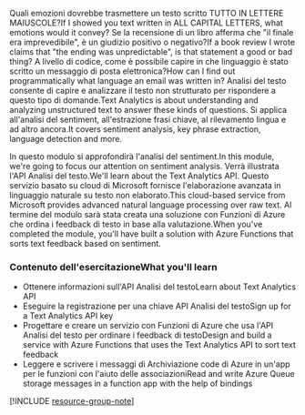 <span data-ttu-id="b0e1f-101">Quali emozioni dovrebbe trasmettere un testo scritto TUTTO IN LETTERE MAIUSCOLE?</span><span class="sxs-lookup"><span data-stu-id="b0e1f-101">If I showed you text written in ALL CAPITAL LETTERS, what emotions would it convey?</span></span> <span data-ttu-id="b0e1f-102">Se la recensione di un libro afferma che "il finale era imprevedibile", è un giudizio positivo o negativo?</span><span class="sxs-lookup"><span data-stu-id="b0e1f-102">If a book review I wrote claims that "the ending was unpredictable", is that statement a good or bad thing?</span></span> <span data-ttu-id="b0e1f-103">A livello di codice, come è possibile capire in che linguaggio è stato scritto un messaggio di posta elettronica?</span><span class="sxs-lookup"><span data-stu-id="b0e1f-103">How can I find out programmatically what language an email was written in?</span></span> <span data-ttu-id="b0e1f-104">Analisi del testo consente di capire e analizzare il testo non strutturato per rispondere a questo tipo di domande.</span><span class="sxs-lookup"><span data-stu-id="b0e1f-104">Text Analytics is about understanding and analyzing unstructured text to answer these kinds of questions.</span></span> <span data-ttu-id="b0e1f-105">Si applica all'analisi del sentiment, all'estrazione frasi chiave, al rilevamento lingua e ad altro ancora.</span><span class="sxs-lookup"><span data-stu-id="b0e1f-105">It covers sentiment analysis, key phrase extraction, language detection and more.</span></span>  

 <span data-ttu-id="b0e1f-106">In questo modulo si approfondirà l'analisi del sentiment.</span><span class="sxs-lookup"><span data-stu-id="b0e1f-106">In this module, we're going to focus our attention on sentiment analysis.</span></span> <span data-ttu-id="b0e1f-107">Verrà illustrata l'API Analisi del testo.</span><span class="sxs-lookup"><span data-stu-id="b0e1f-107">We'll learn about the Text Analytics API.</span></span> <span data-ttu-id="b0e1f-108">Questo servizio basato su cloud di Microsoft fornisce l'elaborazione avanzata in linguaggio naturale su testo non elaborato.</span><span class="sxs-lookup"><span data-stu-id="b0e1f-108">This cloud-based service from Microsoft provides advanced natural language processing over raw text.</span></span> <span data-ttu-id="b0e1f-109">Al termine del modulo sarà stata creata una soluzione con Funzioni di Azure che ordina i feedback di testo in base alla valutazione.</span><span class="sxs-lookup"><span data-stu-id="b0e1f-109">When you've completed the module, you'll have built a solution with Azure Functions that sorts text feedback based on sentiment.</span></span>

### <a name="what-youll-learn"></a><span data-ttu-id="b0e1f-110">Contenuto dell'esercitazione</span><span class="sxs-lookup"><span data-stu-id="b0e1f-110">What you'll learn</span></span>

- <span data-ttu-id="b0e1f-111">Ottenere informazioni sull'API Analisi del testo</span><span class="sxs-lookup"><span data-stu-id="b0e1f-111">Learn about Text Analytics API</span></span>
- <span data-ttu-id="b0e1f-112">Eseguire la registrazione per una chiave API Analisi del testo</span><span class="sxs-lookup"><span data-stu-id="b0e1f-112">Sign up for a Text Analytics API key</span></span>
- <span data-ttu-id="b0e1f-113">Progettare e creare un servizio con Funzioni di Azure che usa l'API Analisi del testo per ordinare i feedback di testo</span><span class="sxs-lookup"><span data-stu-id="b0e1f-113">Design and build a service with Azure Functions that uses the Text Analytics API to sort text feedback</span></span>
- <span data-ttu-id="b0e1f-114">Leggere e scrivere i messaggi di Archiviazione code di Azure in un'app per le funzioni con l'aiuto delle associazioni</span><span class="sxs-lookup"><span data-stu-id="b0e1f-114">Read and write Azure Queue storage messages in a function app with the help of bindings</span></span>


[!INCLUDE [resource-group-note](./rg-notice.md)]